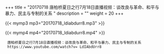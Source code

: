 +++
title = "20170718  唐柏桥夏日之行7月18日直播视频：谈改良与革命、和平与暴力、民主与专制的关系 "
description = ""
weight = 20
+++

{{< mymp3 mp3="20170718_ldiabdurr8.mp3" >}}

{{< mymp4 mp4="20170718_ldiabdurr8.mp4" >}}

     唐柏桥夏日之行7月18日直播视频：谈改良与革命、和平与暴力、民主与专制的关系 
     https://www.youtube.com/watch?v= LdIAbdUrr8 
     
